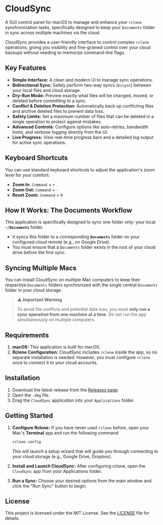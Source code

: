 # CloudSync

A GUI control panel for macOS to manage and enhance your `rclone` synchronization tasks, specifically designed to keep your `Documents` folder in sync across multiple machines via the cloud.

CloudSync provides a user-friendly interface to control complex `rclone` operations, giving you visibility and fine-grained control over your cloud backups without needing to memorize command-line flags.

## Key Features

* **Simple Interface:** A clean and modern UI to manage sync operations.
* **Bidirectional Sync:** Safely perform two-way syncs (`bisync`) between your local files and cloud storage.
* **Dry-Run Mode:** Preview exactly what files will be changed, moved, or deleted before committing to a sync.
* **Conflict & Deletion Protection:** Automatically back up conflicting files and archive deleted files to prevent data loss.
* **Safety Limits:** Set a maximum number of files that can be deleted in a single operation to protect against mistakes.
* **Advanced Controls:** Configure options like auto-retries, bandwidth limits, and verbose logging directly from the UI.
* **Live Progress:** View real-time progress bars and a detailed log output for active sync operations.

## Keyboard Shortcuts

You can use standard keyboard shortcuts to adjust the application's zoom level for your comfort.

* **Zoom In:** `Command` + `+`
* **Zoom Out:** `Command` + `-`
* **Reset Zoom:** `Command` + `0`

## How It Works: The Documents Workflow

This application is specifically designed to sync one folder only: your local **`~/Documents`** folder.

* It syncs this folder to a corresponding **`Documents`** folder on your configured cloud remote (e.g., on Google Drive).
* You must ensure that a `Documents` folder exists in the root of your cloud drive before the first sync.

## Syncing Multiple Macs

You can install CloudSync on multiple Mac computers to keep their respective `Documents` folders synchronized with the single central `Documents` folder in your cloud storage.

> **⚠️ Important Warning**
>
> To avoid file conflicts and potential data loss, you must **only run a sync operation from one machine at a time**. Do not run the app simultaneously on multiple computers.

## Requirements

1.  **macOS:** This application is built for macOS.
2.  **Rclone Configuration:** CloudSync includes `rclone` inside the app, so no separate installation is needed. However, you must configure `rclone` once to connect it to your cloud accounts.

## Installation

1.  Download the latest release from the [Releases page](https://github.com/your-username/your-repo/releases).
2.  Open the `.dmg` file.
3.  Drag the `CloudSync` application into your `Applications` folder.

## Getting Started

1.  **Configure Rclone:** If you have never used `rclone` before, open your Mac's **Terminal** app and run the following command:
    ```bash
    rclone config
    ```
    This will launch a setup wizard that will guide you through connecting to your cloud storage (e.g., Google Drive, Dropbox).

2.  **Install and Launch CloudSync:** After configuring rclone, open the `CloudSync` app from your Applications folder.

3.  **Run a Sync:** Choose your desired options from the main window and click the "Run Sync" button to begin.

## License

This project is licensed under the MIT License. See the [LICENSE](LICENSE) file for details.